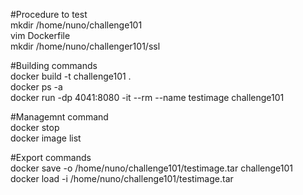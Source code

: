 #Procedure to test   
mkdir /home/nuno/challenge101   
vim Dockerfile   
mkdir /home/nuno/challenger101/ssl   

#Building commands   
docker build -t challenge101 .   
docker ps -a   
docker run -dp 4041:8080 -it --rm --name testimage challenge101
 
#Managemnt command   
docker stop <container id>   
docker image list

#Export commands   
docker save -o /home/nuno/challenge101/testimage.tar challenge101   
docker load -i /home/nuno/challenge101/testimage.tar
